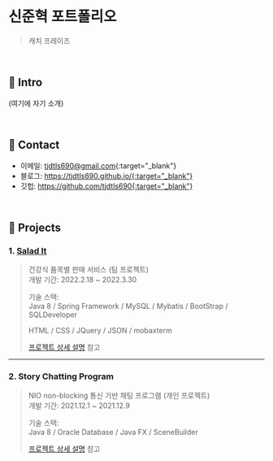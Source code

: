 # 신준혁 포트폴리오
>캐치 프레이즈

</br>

## :pushpin: Intro
(여기에 자기 소개)

</br>

## :pushpin: Contact
- 이메일: tjdtls690@gmail.com{:target="_blank"}
- 블로그: https://tjdtls690.github.io/{:target="_blank"}
- 깃헙: https://github.com/tjdtls690{:target="_blank"}

</br>

## :pushpin: Projects
### 1. [Salad It](http://ec2-13-125-186-247.ap-northeast-2.compute.amazonaws.com/lastSalad/main.do)
>건강식 품목별 판매 서비스 (팀 프로젝트)  
>개발 기간: 2022.2.18 ~ 2022.3.30
>  
>기술 스택:  
>Java 8 / Spring Framework / MySQL / Mybatis / BootStrap / SQLDeveloper
>
>HTML / CSS / JQuery / JSON / mobaxterm
>  
>[프로젝트 상세 설명](https://github.com/tjdtls690/mainProject) 참고

---

### 2. Story Chatting Program
>NIO non-blocking 통신 기반 채팅 프로그램  (개인 프로젝트)  
>개발 기간: 2021.12.1 ~ 2021.12.9
>  
>기술 스택:  
>Java 8 / Oracle Database / Java FX / SceneBuilder
>  
>[프로젝트 상세 설명](https://github.com/tjdtls690/miniProject) 참고
